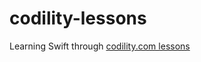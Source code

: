 # codility-lessons
Learning Swift through [codility.com lessons](https://codility.com/programmers/lessons/)
